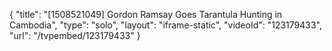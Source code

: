 {
    "title": "[1508521049] Gordon Ramsay Goes Tarantula Hunting in Cambodia",
    "type": "solo",
    "layout": "iframe-static",
    "videoId": "123179433",
    "url": "\/tvpembed\/123179433"
}
